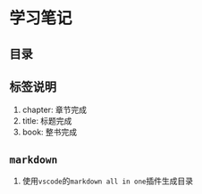 # 学习笔记
## 目录
## 标签说明
1. chapter: 章节完成
2. title: 标题完成
3. book: 整书完成
## `markdown`
1. 使用`vscode`的`markdown all in one`插件生成目录
